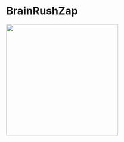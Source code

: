 # BrainRushZap

<p float="left">
  <img src="https://github.com/VadimPetroviOS/BrainRushZap/blob/main/BrainRushZap/gif/Запись-экрана-2023-06-18-в-15.55.11.gif?raw=true" width="300" /> 
</p>
